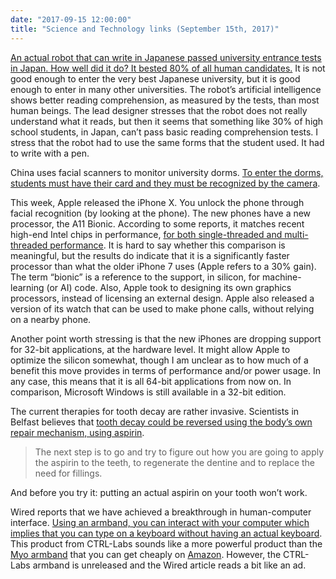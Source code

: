```yaml
---
date: "2017-09-15 12:00:00"
title: "Science and Technology links (September 15th, 2017)"
---
```




[An actual robot that can write in Japanese passed university entrance tests in Japan. How well did it do? It bested 80% of all human candidates.](https://www.youtube.com/watch?v=BXcFEhl7ynM) It is not good enough to enter the very best Japanese university, but it is good enough to enter in many other universities. The robot&rsquo;s artificial intelligence shows better reading comprehension, as measured by the tests, than most human beings. The lead designer stresses that the robot does not really understand what it reads, but then it seems that something like 30% of high school students, in Japan, can&rsquo;t pass basic reading comprehension tests. I stress that the robot had to use the same forms that the student used. It had to write with a pen.

China uses facial scanners to monitor university dorms. [To enter the dorms, students must have their card and they must be recognized by the camera](http://www.ebeijing.gov.cn/BeijingInformation/BeijingNewsUpdate/t1492037.htm).

This week, Apple released the iPhone X. You unlock the phone through facial recognition (by looking at the phone). The new phones have a new processor, the A11 Bionic. According to some reports, it matches recent high-end Intel chips in performance, [for both single-threaded and multi-threaded performance](https://forums.macrumors.com/threads/a11-bionic-chip-in-iphone-8-and-iphone-x-on-par-with-13-inch-macbook-pro-outperforms-ipad-pro.2067035/). It is hard to say whether this comparison is meaningful, but the results do indicate that it is a significantly faster processor than what the older iPhone 7 uses (Apple refers to a 30% gain). The term &ldquo;bionic&rdquo; is a reference to the support, in silicon, for machine-learning (or AI) code. Also, Apple took to designing its own graphics processors, instead of licensing an external design. Apple also released a version of its watch that can be used to make phone calls, without relying on a nearby phone. 

Another point worth stressing is that the new iPhones are dropping support for 32-bit applications, at the hardware level. It might allow Apple to optimize the silicon somewhat, though I am unclear as to how much of a benefit this move provides in terms of performance and/or power usage. In any case, this means that it is all 64-bit applications from now on. In comparison, Microsoft Windows is still available in a 32-bit edition.

The current therapies for tooth decay are rather invasive. Scientists in Belfast believes that [tooth decay could be reversed using the body&rsquo;s own repair mechanism, using aspirin](http://www.bbc.com/news/uk-northern-ireland-41180006).

> The next step is to go and try to figure out how you are going to apply the aspirin to the teeth, to regenerate the dentine and to replace the need for fillings.


And before you try it: putting an actual aspirin on your tooth won&rsquo;t work.

Wired reports that we have achieved a breakthrough in human-computer interface. [Using an armband, you can interact with your computer which implies that you can type on a keyboard without having an actual keyboard](https://www.wired.com/story/brain-machine-interface-isnt-sci-fi-anymore/). This product from CTRL-Labs sounds like a more powerful product than the [Myo armband](https://www.youtube.com/watch?v=oWu9TFJjHaM) that you can get cheaply on [Amazon](https://www.amazon.com/Myo-Gesture-Control-Armband-Black/dp/B00O66E58M/ref=sr_1_1?ie=UTF8&#038;qid=1505490009&#038;sr=8-1&#038;keywords=Myo+armband). However, the CTRL-Labs armband is unreleased and the Wired article reads a bit like an ad. 

